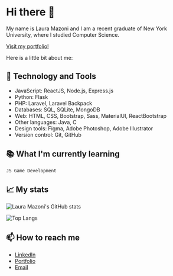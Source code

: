 # Hi there 👋

My name is Laura Mazoni and I am a recent graduate of New York University, where I studied Computer Science.

[Visit my portfolio!](https://mazo.studio/)

Here is a little bit about me:

## 🔧 Technology and Tools

- JavaScript: ReactJS, Node.js, Express.js
- Python: Flask
- PHP: Laravel, Laravel Backpack
- Databases: SQL, SQLite, MongoDB
- Web: HTML, CSS, Bootstrap, Sass, MaterialUI, ReactBootstrap
- Other languages: Java, C
- Design tools: Figma, Adobe Photoshop, Adobe Illustrator
- Version control: Git, GitHub

## 📚 What I'm currently learning

```` text
JS Game Development
````

## 📈 My stats

![Laura Mazoni's GitHub stats](https://github-readme-stats.vercel.app/api?username=qlaueen&show_icons=true&theme=midnight-purple)
  
![Top Langs](https://github-readme-stats.vercel.app/api/top-langs/?username=qlaueen&layout=compact&theme=midnight-purple)

## 📫 How to reach me

- [LinkedIn](https://www.linkedin.com/in/laura-mazoni/)
- [Portfolio](https://mazo.studio/)
- [Email](mailto:qlaueen@gmail.com)
